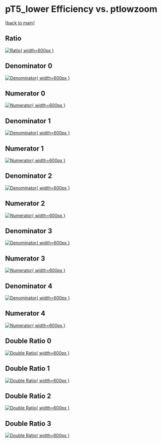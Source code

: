 # pT5_lower Efficiency vs. ptlowzoom

[[back to main](./)]



## Ratio

[![Ratio](../mtv/var/pT5_lower_loweta_11_1_eff_ptlowzoom.png){ width=600px }](../mtv/var/pT5_lower_loweta_11_1_eff_ptlowzoom.pdf)

## Denominator 0

[![Denominator](../mtv/den/pT5_lower_loweta_11_1_eff_ptlowzoom_den0.png){ width=600px }](../mtv/den/pT5_lower_loweta_11_1_eff_ptlowzoom_den0.pdf)

## Numerator 0

[![Numerator](../mtv/num/pT5_lower_loweta_11_1_eff_ptlowzoom_num0.png){ width=600px }](../mtv/num/pT5_lower_loweta_11_1_eff_ptlowzoom_num0.pdf)

## Denominator 1

[![Denominator](../mtv/den/pT5_lower_loweta_11_1_eff_ptlowzoom_den1.png){ width=600px }](../mtv/den/pT5_lower_loweta_11_1_eff_ptlowzoom_den1.pdf)

## Numerator 1

[![Numerator](../mtv/num/pT5_lower_loweta_11_1_eff_ptlowzoom_num1.png){ width=600px }](../mtv/num/pT5_lower_loweta_11_1_eff_ptlowzoom_num1.pdf)

## Denominator 2

[![Denominator](../mtv/den/pT5_lower_loweta_11_1_eff_ptlowzoom_den2.png){ width=600px }](../mtv/den/pT5_lower_loweta_11_1_eff_ptlowzoom_den2.pdf)

## Numerator 2

[![Numerator](../mtv/num/pT5_lower_loweta_11_1_eff_ptlowzoom_num2.png){ width=600px }](../mtv/num/pT5_lower_loweta_11_1_eff_ptlowzoom_num2.pdf)

## Denominator 3

[![Denominator](../mtv/den/pT5_lower_loweta_11_1_eff_ptlowzoom_den3.png){ width=600px }](../mtv/den/pT5_lower_loweta_11_1_eff_ptlowzoom_den3.pdf)

## Numerator 3

[![Numerator](../mtv/num/pT5_lower_loweta_11_1_eff_ptlowzoom_num3.png){ width=600px }](../mtv/num/pT5_lower_loweta_11_1_eff_ptlowzoom_num3.pdf)

## Denominator 4

[![Denominator](../mtv/den/pT5_lower_loweta_11_1_eff_ptlowzoom_den4.png){ width=600px }](../mtv/den/pT5_lower_loweta_11_1_eff_ptlowzoom_den4.pdf)

## Numerator 4

[![Numerator](../mtv/num/pT5_lower_loweta_11_1_eff_ptlowzoom_num4.png){ width=600px }](../mtv/num/pT5_lower_loweta_11_1_eff_ptlowzoom_num4.pdf)

## Double Ratio 0

[![Double Ratio](../mtv/ratio/pT5_lower_loweta_11_1_eff_ptlowzoom_ratio0.png){ width=600px }](../mtv/ratio/pT5_lower_loweta_11_1_eff_ptlowzoom_ratio0.pdf)

## Double Ratio 1

[![Double Ratio](../mtv/ratio/pT5_lower_loweta_11_1_eff_ptlowzoom_ratio1.png){ width=600px }](../mtv/ratio/pT5_lower_loweta_11_1_eff_ptlowzoom_ratio1.pdf)

## Double Ratio 2

[![Double Ratio](../mtv/ratio/pT5_lower_loweta_11_1_eff_ptlowzoom_ratio2.png){ width=600px }](../mtv/ratio/pT5_lower_loweta_11_1_eff_ptlowzoom_ratio2.pdf)

## Double Ratio 3

[![Double Ratio](../mtv/ratio/pT5_lower_loweta_11_1_eff_ptlowzoom_ratio3.png){ width=600px }](../mtv/ratio/pT5_lower_loweta_11_1_eff_ptlowzoom_ratio3.pdf)

